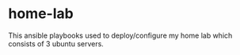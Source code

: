 # home-lab
This ansible playbooks used to deploy/configure my home lab which consists of 3 ubuntu servers.
